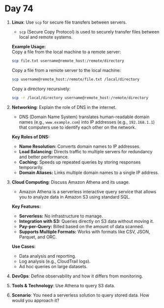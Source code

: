 # Day 74


1. **Linux**: Use `scp` for secure file transfers between servers.
   - `scp` (Secure Copy Protocol) is used to securely transfer files between local and remote systems.  

   **Example Usage:**  
   Copy a file from the local machine to a remote server:  
   ```bash
   scp file.txt username@remote_host:/remote/directory
   ```  

   Copy a file from a remote server to the local machine:  
   ```bash
   scp username@remote_host:/remote/file.txt /local/directory
   ```  

   Copy a directory recursively:  
   ```bash
   scp -r /local/directory username@remote_host:/remote/directory
   ```  


2. **Networking**: Explain the role of DNS in the internet.
   - DNS (Domain Name System) translates human-readable domain names (e.g., `www.example.com`) into IP addresses (e.g., `192.168.1.1`) that computers use to identify each other on the network.  

   **Key Roles of DNS:**
   - **Name Resolution:** Converts domain names to IP addresses.
   - **Load Balancing:** Directs traffic to multiple servers for redundancy and better performance.
   - **Caching:** Speeds up repeated queries by storing responses temporarily.
   - **Domain Aliases:** Links multiple domain names to a single IP address.


3. **Cloud Computing**: Discuss Amazon Athena and its usage.
   - Amazon Athena is a serverless interactive query service that allows you to analyze data in Amazon S3 using standard SQL.  

   **Key Features:**
   - **Serverless:** No infrastructure to manage.
   - **Integration with S3:** Queries directly on S3 data without moving it.
   - **Pay-per-Query:** Billed based on the amount of data scanned.
   - **Supports Multiple Formats:** Works with formats like CSV, JSON, Parquet, and ORC.

   **Use Cases:**
   - Data analysis and reporting.
   - Log analysis (e.g., CloudTrail logs).
   - Ad hoc queries on large datasets.


4. **DevOps**: Define observability and how it differs from monitoring.

5. **Tools & Technology**: Use Athena to query S3 data.

6. **Scenario**: You need a serverless solution to query stored data. How would you approach it?


